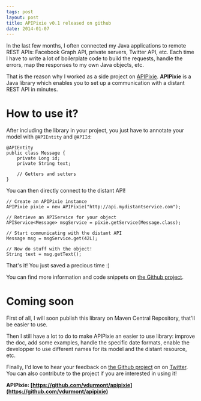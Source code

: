 ```yaml
---
tags: post
layout: post
title: APIPixie v0.1 released on github
date: 2014-01-07
---
```


In the last few months, I often connected my Java applications to remote REST APIs: Facebook Graph API, private servers, Twitter API, etc. Each time I have to write a lot of boilerplate code to build the requests, handle the errors, map the responses to my own Java objects, etc.

That is the reason why I worked as a side project on [APIPixie](https://github.com/vdurmont/apipixie). **APIPixie** is a Java library which enables you to set up a communication with a distant REST API in minutes.

<!--more-->

# How to use it?

After including the library in your project, you just have to annotate your model with `@APIEntity` and `@APIId`:

    @APIEntity
    public class Message {
    	private Long id;
    	private String text;

    	// Getters and setters
    }

You can then directly connect to the distant API!

    // Create an APIPixie instance
    APIPixie pixie = new APIPixie("http://api.mydistantservice.com");

    // Retrieve an APIService for your object
    APIService<Message> msgService = pixie.getService(Message.class);

    // Start communicating with the distant API
    Message msg = msgService.get(42L);

    // Now do stuff with the object!
    String text = msg.getText();

That's it! You just saved a precious time :)

You can find more information and code snippets on [the Github project](https://github.com/vdurmont/apipixie).

# Coming soon

First of all, I will soon publish this library on Maven Central Repository, that'll be easier to use.

Then I still have a lot to do to make APIPixie an easier to use library: improve the doc, add some examples, handle the specific date formats, enable the developper to use different names for its model and the distant resource, etc.

Finally, I'd love to hear your feedback on [the Github project](https://github.com/vdurmont/apipixie) on on [Twitter](http://twitter.com/Dvins). You can also contribute to the project if you are interested in using it!

**APIPixie: [https://github.com/vdurmont/apipixie](https://github.com/vdurmont/apipixie)**
